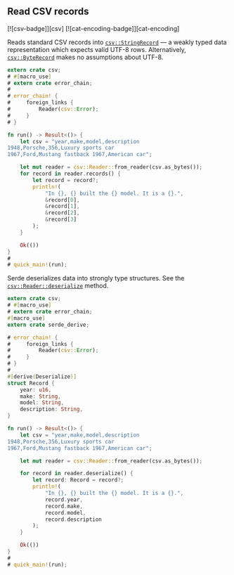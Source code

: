## Read CSV records

[![csv-badge]][csv] [![cat-encoding-badge]][cat-encoding]

Reads standard CSV records into [`csv::StringRecord`] — a weakly typed
data representation which expects valid UTF-8 rows. Alternatively,
[`csv::ByteRecord`] makes no assumptions about UTF-8.

```rust
extern crate csv;
# #[macro_use]
# extern crate error_chain;
#
# error_chain! {
#     foreign_links {
#         Reader(csv::Error);
#     }
# }

fn run() -> Result<()> {
    let csv = "year,make,model,description
1948,Porsche,356,Luxury sports car
1967,Ford,Mustang fastback 1967,American car";

    let mut reader = csv::Reader::from_reader(csv.as_bytes());
    for record in reader.records() {
        let record = record?;
        println!(
            "In {}, {} built the {} model. It is a {}.",
            &record[0],
            &record[1],
            &record[2],
            &record[3]
        );
    }

    Ok(())
}
#
# quick_main!(run);
```

Serde deserializes data into strongly type structures. See the
[`csv::Reader::deserialize`] method.

```rust
extern crate csv;
# #[macro_use]
# extern crate error_chain;
#[macro_use]
extern crate serde_derive;

# error_chain! {
#     foreign_links {
#         Reader(csv::Error);
#     }
# }
#
#[derive(Deserialize)]
struct Record {
    year: u16,
    make: String,
    model: String,
    description: String,
}

fn run() -> Result<()> {
    let csv = "year,make,model,description
1948,Porsche,356,Luxury sports car
1967,Ford,Mustang fastback 1967,American car";

    let mut reader = csv::Reader::from_reader(csv.as_bytes());

    for record in reader.deserialize() {
        let record: Record = record?;
        println!(
            "In {}, {} built the {} model. It is a {}.",
            record.year,
            record.make,
            record.model,
            record.description
        );
    }

    Ok(())
}
#
# quick_main!(run);
```

[`csv::ByteRecord`]: https://docs.rs/csv/*/csv/struct.ByteRecord.html
[`csv::Reader::deserialize`]: https://docs.rs/csv/*/csv/struct.Reader.html#method.deserialize
[`csv::StringRecord`]: https://docs.rs/csv/*/csv/struct.StringRecord.html
